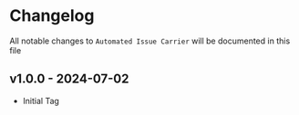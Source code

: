 # Changelog

All notable changes to `Automated Issue Carrier` will be documented in this file

## v1.0.0 - 2024-07-02

- Initial Tag
